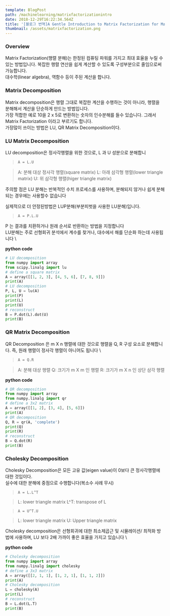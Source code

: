 ```yaml
---
template: BlogPost
path: /machinelearning/matrixfactorizationintro
date: 2018-12-29T16:22:34.564Z
title: '[블로그 번역]A Gentle Introduction to Matrix Factorization for Machine Learning'
thumbnail: /assets/matrixfactorization.png
---
```

### Overview

Matrix Factorization(행렬 분해)는 한정된 컴퓨팅 파워를 가지고 최대 효율을 누릴 수 있는 방법입니다. 복잡한 행렬 연산을 쉽게 계산할 수 있도록 구성부분으로 줄임으로써 가능합니다.\
대수학(linear algebra), 역함수 등이 주된 계산을 합니다.

### Matrix Decomposition

Matrix decomposition은 행렬 그대로 복잡한 계산을 수행하는 것이 아니라, 행렬을 분해해서 계산을 단순하게 만드는 방법입니다. \
가장 적합한 예로 10을 2 x 5로 변환하는 숫자의 인수분해를 들수 있습니다. 그래서 Matrix Factorization 이라고 부르기도 합니다.\
가장많이 쓰이는 방법은 LU, QR Matrix Decomposition이다.

### LU Matrix Decomposition

LU decomposition은 정사각행렬을 위한 것으로, L 과 U 성분으로 분해합니

> ```
> A = L.U
> ```

> A: 분해 대상 정사각 행렬(square matrix) 
> L: 아래 삼각형 행렬(lower triangle matrix)
> U: 위 삼각형 행렬(higer triangle matrix)

주의할 점은 LU 분해는 반복적인 수치 프로세스를 사용하며, 분해되지 않거나 쉽게 분해되는 경우에는 사용할수 없습니다

실제적으로 더 안정된방법은 LUP분해(부분피벗을 사용한 LU분해)입니다.

> ```
> A = P.L.U
> ```

P 는 결과를 치환하거나 원래 순서로 반환하는 방법을 지정합니다 \
LU분해는 주로 선형회귀 분석에서 계수를 찾거나, 대수에서 해를 단순화 하는데 사용됩니다 \

**python code**

```python
# LU decomposition
from numpy import array
from scipy.linalg import lu
# define a square matrix
A = array([[1, 2, 3], [4, 5, 6], [7, 8, 9]])
print(A)
# LU decomposition
P, L, U = lu(A)
print(P)
print(L)
print(U)
# reconstruct
B = P.dot(L).dot(U)
print(B)
```


### QR Matrix Decomposition

QR Decomposition 은 m X n 행렬에 대한 것으로 행렬을 Q, R 구성 요소로 분해합니다. 즉, 원래 행렬이 정사각 행렬이 아니어도 됩니다 \

> ```
> A = Q.R
> ```

> A: 분해 대상 행렬 Q: 크기가 m X m 인 행렬
> R: 크기가 m X n 인 상단 삼각 행렬

**python code**

```python
# QR decomposition
from numpy import array
from numpy.linalg import qr
# define a 3x2 matrix
A = array([[1, 2], [3, 4], [5, 6]])
print(A)
# QR decomposition
Q, R = qr(A, 'complete')
print(Q)
print(R)
# reconstruct
B = Q.dot(R)
print(B)
```

### Cholesky Decomposition

Cholesky Decomposition은 모든 고유 값(eigen value)이 0보다 큰 정사각행렬에 대한 것입이다.\
실수에 대한 분해에 중점으로 수행합니다(복소수 사례 무시)

> ```
> A = L.L^T
> ```

> L: lower triangle matrix 
> L^T: transpose of L

> ```
> A = U^T.U
> ```

> L: lower triangle matrix 
> U: Upper triangle matrix


Cholesky decomposition은 선형회귀에 대한 최소제곱근 및 시뮬레이션/ 최적화 방법에 사용하며, LU 보다 2배 가까이 좋은 효율을 가지고 있습니다 \


**python code**

```python
# Cholesky decomposition
from numpy import array
from numpy.linalg import cholesky
# define a 3x3 matrix
A = array([[2, 1, 1], [1, 2, 1], [1, 1, 2]])
print(A)
# Cholesky decomposition
L = cholesky(A)
print(L)
# reconstruct
B = L.dot(L.T)
print(B)
```

